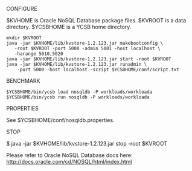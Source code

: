 CONFIGURE

$KVHOME is Oracle NoSQL Database package files.
$KVROOT is a data directory.
$YCSBHOME is a YCSB home directory.

    mkdir $KVROOT
    java -jar $KVHOME/lib/kvstore-1.2.123.jar makebootconfig \
       -root $KVROOT -port 5000 -admin 5001 -host localhost \
       -harange 5010,5020
    java -jar $KVHOME/lib/kvstore-1.2.123.jar start -root $KVROOT
    java -jar $KVHOME/lib/kvstore-1.2.123.jar runadmin \
        -port 5000 -host localhost -script $YCSBHOME/conf/script.txt

BENCHMARK

    $YCSBHOME/bin/ycsb load nosqldb -P workloads/workloada
    $YCSBHOME/bin/ycsb run nosqldb -P workloads/workloada

PROPERTIES

See $YCSBHOME/conf/nosqldb.properties.

STOP

$ java -jar $KVHOME/lib/kvstore-1.2.123.jar stop -root $KVROOT


Please refer to Oracle NoSQL Database docs here:
http://docs.oracle.com/cd/NOSQL/html/index.html
